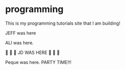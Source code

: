 programming
===========

This is my programming tutorials site that I am building!

JEFF was here

ALI was here. 

:camel: :camel: :camel: JD WAS HERE :dromedary_camel: :dromedary_camel: :dromedary_camel:

Peque was here. PARTY TIME!!!